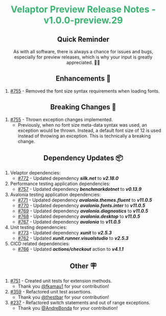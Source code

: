 <h1 align="center" style="color: mediumseagreen;font-weight: bold;">
Velaptor Preview Release Notes - v1.0.0-preview.29
</h1>

<h2 align="center" style="font-weight: bold;">Quick Reminder</h2>

<div align="center">

As with all software, there is always a chance for issues and bugs, especially for preview releases, which is why your input is greatly appreciated. 🙏🏼
</div>

<h2 align="center" style="font-weight: bold;">Enhancements 💎</h2>

1. [#755](https://github.com/KinsonDigital/Velaptor/issues/755) - Removed the font size syntax requirements when loading fonts.

<h2 align="center" style="font-weight: bold;">Breaking Changes 🧨</h2>

1. [#755](https://github.com/KinsonDigital/Velaptor/issues/755) - Thrown exception changes implemented.
   - Previously, when no font size meta-data syntax was used, an exception would be thrown.  Instead, a default font size of 12 is used instead of throwing an exception.  This is technically a breaking change.

<h2 align="center" style="font-weight: bold;">Dependency Updates 📦</h2>

1. Velaptor dependencies:
   - [#772](https://github.com/KinsonDigital/Velaptor/pull/772) - Updated dependency _**silk.net**_ to _**v2.18.0**_
1. Performance testing application dependencies: 
   - [#757](https://github.com/KinsonDigital/Velaptor/pull/757) - Updated dependency _**benchmarkdotnet**_ to _**v0.13.9**_
1. Avalonia testing application dependencies:
   - [#771](https://github.com/KinsonDigital/Velaptor/pull/771) - Updated dependency _**avalonia.themes.fluent**_ to _**v11.0.5**_
   - [#770](https://github.com/KinsonDigital/Velaptor/pull/770) - Updated dependency _**avalonia.fonts.inter**_ to _**v11.0.5**_
   - [#769](https://github.com/KinsonDigital/Velaptor/pull/769) - Updated dependency _**avalonia.diagnostics**_ to _**v11.0.5**_
   - [#768](https://github.com/KinsonDigital/Velaptor/pull/768) - Updated dependency _**avalonia.desktop**_ to _**v11.0.5**_
   - [#767](https://github.com/KinsonDigital/Velaptor/pull/767) - Updated dependency _**avalonia**_ to _**v11.0.5**_
1. Unit testing dependencies:
   - [#773](https://github.com/KinsonDigital/Velaptor/pull/773) - Updated dependency _**xunit**_ to _**v2.5.3**_
   - [#762](https://github.com/KinsonDigital/Velaptor/pull/762) - Updated _**xunit.runner.visualstudio**_ to _**v2.5.3**_
1. CICD related dependencies:
   - [#766](https://github.com/KinsonDigital/Velaptor/pull/766) - Updated _**actions/checkout**_ action to _**v4.1.1**_

<h2 align="center" style="font-weight: bold;">Other 🪧</h2>

1. [#751](https://github.com/KinsonDigital/Velaptor/issues/751) - Created unit tests for extension methods.
   - Thank you [@fkamau1](https://github.com/fkamau1) for your contribution!
2. [#359](https://github.com/KinsonDigital/Velaptor/issues/359) - Refactored unit test assertions.
   - Thank you [@thestbar](https://github.com/thestbar) for your contribution!
3. [#237](https://github.com/KinsonDigital/Velaptor/issues/237) - Refactored switch statements and out of range exceptions.
   - Thank you [@AndreBonda](https://github.com/AndreBonda) for your contribution!
